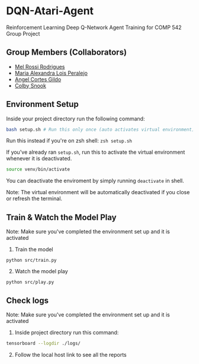 # DQN-Atari-Agent
Reinforcement Learning Deep Q-Network Agent Training for COMP 542 Group Project

## Group Members (Collaborators)
- [Mel Rossi Rodrigues](https://github.com/mel-rossi)
- [Maria Alexandra Lois Peralejo](https://github.com/MariaAlexandraPeralejo)
- [Angel Cortes Gildo](https://github.com/angcortes)
- [Colby Snook](https://github.com/colbysnook)

## Environment Setup

Inside your project directory run the following command:
  
```bash
bash setup.sh # Run this only once (auto activates virtual environment)
```
Run this instead if you're on zsh shell: `zsh setup.sh`

If you've already ran `setup.sh`, run this to activate the virtual environment whenever it is deactivated.
```bash
source venv/bin/activate
```

You can deactivate the enviroment by simply running `deactivate` in shell. 

Note: The virtual environment will be automatically deactivated if you close or refresh the terminal.

## Train & Watch the Model Play

Note: Make sure you've completed the environment set up and it is activated

1. Train the model
```
python src/train.py
```

2. Watch the model play
```
python src/play.py
```

## Check logs

Note: Make sure you've completed the environment set up and it is activated

1. Inside project directory run this command:

```bash
tensorboard --logdir ./logs/ 
```
2. Follow the local host link to see all the reports
